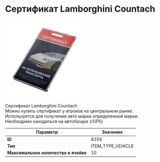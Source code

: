 # Cертификат Lamborghini Countach

![Item Image](../img/4356.webp?raw=true)

Cертификат Lamborghini Countach<br>Можно купить сертификат у игроков на центральном рынке.<br>Используется для получения авто марки определенной марки.<br>Необходимо находиться на автобазаре (/GPS)


| Параметр | Значение |
|----------|----------|
| **ID** | 4356 |
| **Тип** | ITEM_TYPE_VEHICLE |
| **Максимальное количество в ячейке** | 10 |

